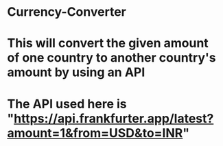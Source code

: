 # Currency-Converter
# This will convert the given amount of one country to another country's amount by using an API
# The API used here is "https://api.frankfurter.app/latest?amount=1&from=USD&to=INR"
